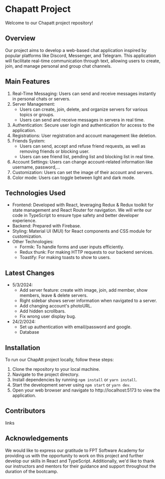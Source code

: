 # Chapatt Project

Welcome to our Chapatt project repository!

## Overview

Our project aims to develop a web-based chat application inspired by popular platforms like Discord, Messenger, and Telegram. This application will facilitate real-time communication through text, allowing users to create, join, and manage personal and group chat channels.

## Main Features

1. Real-Time Messaging: Users can send and receive messages instantly in personal chats or servers.
2. Server Management: 
    * Users can create, join, delete, and organize servers for various topics or groups.
    * Users can send and receive messages in servera in real time.
3. Authentication: Secure user login and authentication for access to the application.
4. Registrations: User registration and account management like deletion.
5. Friends System: 
    * Users can send, accept and refuse friend requests, as well as removing friends or blocking user.
    * Users can see friend list, pending list and blocking list in real time.
6. Account Settings: Users can change account-related information like username, password,...
7. Customization: Users can set the image of  their account and servers.
8. Color mode: Users can toggle between light and dark mode.

## Technologies Used

* Frontend: Developed with React, leveraging Redux & Redux toolkit for state management and React Router for navigation. We will write our code in TypeScript to ensure type safety and better developer experience.
* Backend: Prepared with Firebase.
* Styling: Material UI (MUI) for React components and CSS module for customization.
* Other Technologies:
    * Formik: To handle forms and user inputs efficiently.
    * Redux thunk: For making HTTP requests to our backend services.
    * Toastify: For making toasts to show to users.

## Latest Changes
* 5/3/2024: 
    * Add server feature: create with image, join, add member, show members, leave & delete servers.
    * Right sidebar shows server information when navigated to a server.
    * Add changing account's photoURL.
    * Add hidden scrollbars.
    * Fix wrong user display bug.
* 24/2/2024:
    * Set up authentication with email/password and google.
    * Database

## Installation

To run our ChapAtt project locally, follow these steps:

1. Clone the repository to your local machine.
2. Navigate to the project directory.
3. Install dependencies by running `npm install` or `yarn install`.
4. Start the development server using `npm start` or `yarn dev`.
5. Open your web browser and navigate to http://localhost:5173 to view the application.

## Contributors
links

## Acknowledgements

We would like to express our gratitude to FPT Software Academy for providing us with the opportunity to work on this project and further develop our skills in React and TypeScript. Additionally, we'd like to thank our instructors and mentors for their guidance and support throughout the duration of the bootcamp.
